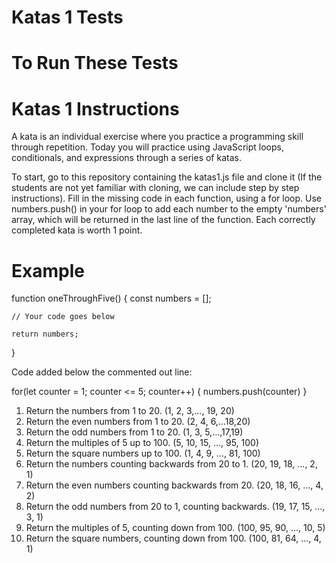  # Katas 1 Tests


# To Run These Tests

 

# Katas 1 Instructions

A kata is an individual exercise where you practice a programming skill through repetition.  Today you will practice using JavaScript loops, conditionals, and expressions through a series of katas.  

To start, go to this repository containing the katas1.js file and clone it (If the students are not yet familiar with cloning, we can include step by step instructions).  Fill in the missing code in each function, using a for loop.  Use numbers.push() in your for loop to add each number to the empty 'numbers' array, which will be returned in the last line of the function.  Each correctly completed kata is worth 1 point.

# Example

function oneThroughFive() {
    const numbers = [];

    // Your code goes below

    return numbers;
}

Code added below the commented out line:

for(let counter = 1; counter <= 5; counter++) {
    numbers.push(counter)
}


1.  Return the numbers from 1 to 20. (1, 2, 3,..., 19, 20)
2.  Return the even numbers from 1 to 20. (2, 4, 6,...18,20)
3.  Return the odd numbers from 1 to 20. (1, 3, 5,...,17,19)
4.  Return the multiples of 5 up to 100. (5, 10, 15, ..., 95, 100)
5.  Return the square numbers up to 100. (1, 4, 9, ..., 81, 100)
6.  Return the numbers counting backwards from 20 to 1. (20, 19, 18, ..., 2, 1)
7.  Return the even numbers counting backwards from 20. (20, 18, 16, ..., 4, 2)
8.  Return the odd numbers from 20 to 1, counting backwards. (19, 17, 15, ..., 3, 1)
9.  Return the multiples of 5, counting down from 100. (100, 95, 90, ..., 10, 5)
10.  Return the square numbers, counting down from 100. (100, 81, 64, ..., 4, 1)


